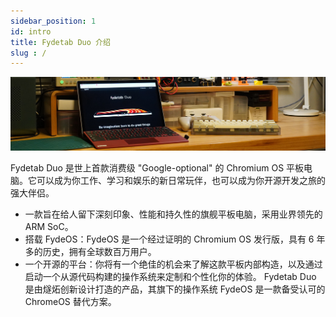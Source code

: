 ```yaml
---
sidebar_position: 1
id: intro
title: Fydetab Duo 介绍
slug : /
---
```


![fydetab banner](/img/fydetab_banner.jpg)

Fydetab Duo 是世上首款消费级 "Google-optional" 的 Chromium OS 平板电脑。它可以成为你工作、学习和娱乐的新日常玩伴，也可以成为你开源开发之旅的强大伴侣。

- 一款旨在给人留下深刻印象、性能和持久性的旗舰平板电脑，采用业界领先的 ARM SoC。
- 搭载 FydeOS：FydeOS 是一个经过证明的 Chromium OS 发行版，具有 6 年多的历史，拥有全球数百万用户。
- 一个开源的平台：你将有一个绝佳的机会来了解这款平板内部构造，以及通过启动一个从源代码构建的操作系统来定制和个性化你的体验。
Fydetab Duo 是由燧炻创新设计打造的产品，其旗下的操作系统 FydeOS 是一款备受认可的 ChromeOS 替代方案。


